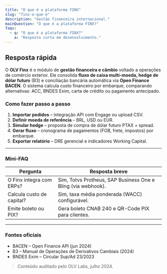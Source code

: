```yaml
---
title: "O que é a plataforma FINX"
slug: "finx-o-que-e"
description: "Gestão financeira internacional."
mainQuestion: "O que é a plataforma FINX?"
faqs:
  - q: "O que é a plataforma FINX?"
    a: "Resposta curta em desenvolvimento."
---
```


## Resposta rápida

O **OLV Finx** é o módulo de **gestão financeira e câmbio** voltado a operações de comércio exterior. Ele consolida **fluxo de caixa multi-moeda, hedge de dólar futuro** (B3) e conciliação bancária automática via **Open Finance BACEN**. O sistema calcula custo financeiro por embarque, comparando alternativas: ACC, BNDES Exim, carta de crédito ou pagamento antecipado.

### Como fazer passo a passo

1. **Importar pedidos** – integração API com Engage ou upload CSV.
2. **Definir moeda de referência** – BRL, USD ou EUR.
3. **Simular hedge** – proposta de compra de dólar futuro PTAX + spread.
4. **Gerar fluxo** – cronograma de pagamentos (FOB, frete, impostos) por embarque.
5. **Exportar relatório** – DRE gerencial e indicadores Working Capital.

---

### Mini-FAQ

| Pergunta | Resposta breve |
| --- | --- |
| O Finx integra com ERPs? | Sim, Totvs Protheus, SAP Business One e Bling (via webhook). |
| Calcula custo de capital? | Sim, taxa média ponderada (WACC) configurável. |
| Emite boleto ou PIX? | Gera boleto CNAB 240 e QR-Code PIX para clientes. |

---

### Fontes oficiais

* BACEN – Open Finance API (jun 2024)
* B3 – Manual de Operações de Derivativos Cambiais (2024)
* BNDES Exim – Circular Sup/Ad 23/2023

> Conteúdo auditado pelo OLV Labs, julho 2024.
